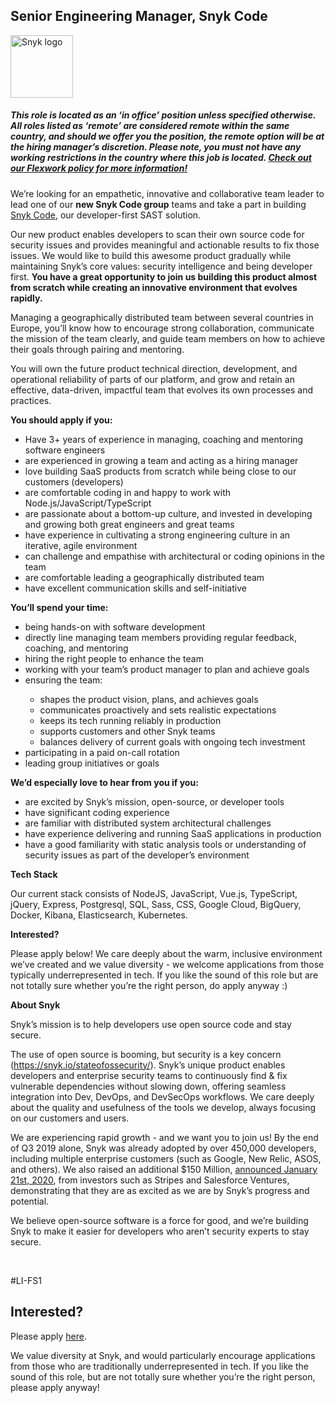 Senior Engineering Manager, Snyk Code
---

<img src="https://res.cloudinary.com/snyk/image/upload/v1537345894/press-kit/brand/logo-black.png" width="100" alt="Snyk logo" />

<h5><span data-sheets-formula-bar-text-style="font-size:13px;color:#000000;font-weight:normal;text-decoration:none;font-family:'Arial';font-style:normal;text-decoration-skip-ink:none;">This role is located as an ‘in office’ position unless specified otherwise. All roles listed as ‘remote’ are considered remote within the same country, and should we offer you the position, the remote option will be at the hiring manager’s discretion. Please note, you must not have any working restrictions in the country where this job is located. </span><a href="https://snyk.io/blog/introducing-flex-work-the-future-of-work-at-snyk/" target="_blank" data-sheets-formula-bar-text-link="https://snyk.io/blog/introducing-flex-work-the-future-of-work-at-snyk/" data-sheets-formula-bar-text-style="font-size:13px;color:#1155cc;font-weight:normal;text-decoration:underline;font-family:''Arial'';font-style:normal;text-decoration-skip-ink:none;">Check out our Flexwork policy for more information!</a></h5>
<p><span style="font-weight: 400;">We’re looking for an empathetic, innovative and collaborative team leader to lead one of our </span><strong>new Snyk Code group</strong><span style="font-weight: 400;"> teams and take a part in building </span><a href="https://snyk.io/blog/developer-first-sast-with-snyk-code/"><span style="font-weight: 400;">Snyk Code</span></a><span style="font-weight: 400;">, our developer-first SAST solution.</span></p>
<p><span style="font-weight: 400;">Our new product enables developers to scan their own source code for security issues and provides meaningful and actionable results to fix those issues. We would like to build this awesome product gradually while maintaining Snyk’s core values: security intelligence and being developer first.</span> <strong>You have a great opportunity to join us building this product almost from scratch while creating an innovative environment that evolves rapidly.</strong></p>
<p><span style="font-weight: 400;">Managing a geographically distributed team between several countries in Europe, you’ll know how to encourage strong collaboration, communicate the mission of the team clearly, and guide team members on how to achieve their goals through pairing and mentoring.</span></p>
<p><span style="font-weight: 400;">You will own the future product technical direction, development, and operational reliability of parts of our platform, and grow and retain an effective, data-driven, impactful team that evolves its own processes and practices.&nbsp;</span></p>
<p><strong>You should apply if you:</strong></p>
<ul>
<li style="font-weight: 400;"><span style="font-weight: 400;">Have 3+ years of experience in managing, coaching and mentoring software engineers</span></li>
<li style="font-weight: 400;"><span style="font-weight: 400;">are experienced in growing a team and acting as a hiring manager</span></li>
<li style="font-weight: 400;"><span style="font-weight: 400;">love building SaaS products from scratch while being close to our customers (developers)</span></li>
<li style="font-weight: 400;"><span style="font-weight: 400;">are comfortable coding in and happy to work with Node.js/JavaScript/TypeScript</span></li>
<li style="font-weight: 400;"><span style="font-weight: 400;">are passionate about a bottom-up culture, and invested in developing and growing both great engineers and great teams</span></li>
<li style="font-weight: 400;"><span style="font-weight: 400;">have experience in cultivating a strong engineering culture in an iterative, agile environment</span></li>
<li style="font-weight: 400;"><span style="font-weight: 400;">can challenge and empathise with architectural or coding opinions in the team</span></li>
<li style="font-weight: 400;"><span style="font-weight: 400;">are comfortable leading a geographically distributed team</span></li>
<li style="font-weight: 400;"><span style="font-weight: 400;">have excellent communication skills and self-initiative</span></li>
</ul>
<p><strong>You’ll spend your time:</strong></p>
<ul>
<li style="font-weight: 400;"><span style="font-weight: 400;">being hands-on with software development</span></li>
<li style="font-weight: 400;"><span style="font-weight: 400;">directly line managing team members providing regular feedback, coaching, and mentoring</span></li>
<li style="font-weight: 400;"><span style="font-weight: 400;">hiring the right people to enhance the team</span></li>
<li style="font-weight: 400;"><span style="font-weight: 400;">working with your team’s product manager to plan and achieve goals</span></li>
<li style="font-weight: 400;"><span style="font-weight: 400;">ensuring the team:&nbsp;</span></li>
<ul>
<li style="font-weight: 400;"><span style="font-weight: 400;">shapes the product vision, plans, and achieves goals</span></li>
<li style="font-weight: 400;"><span style="font-weight: 400;">communicates proactively and sets realistic expectations</span></li>
<li style="font-weight: 400;"><span style="font-weight: 400;">keeps its tech running reliably in production</span></li>
<li style="font-weight: 400;"><span style="font-weight: 400;">supports customers and other Snyk teams</span></li>
<li style="font-weight: 400;"><span style="font-weight: 400;">balances delivery of current goals with ongoing tech investment&nbsp;</span></li>
</ul>
<li style="font-weight: 400;"><span style="font-weight: 400;">participating in a paid on-call rotation</span></li>
<li style="font-weight: 400;"><span style="font-weight: 400;">leading group initiatives or goals</span></li>
</ul>
<p><strong>We’d especially love to hear from you if you:</strong></p>
<ul>
<li style="font-weight: 400;"><span style="font-weight: 400;">are excited by Snyk’s mission, open-source, or developer tools</span></li>
<li style="font-weight: 400;"><span style="font-weight: 400;">have significant coding experience</span></li>
<li style="font-weight: 400;"><span style="font-weight: 400;">are familiar with distributed system architectural challenges</span></li>
<li style="font-weight: 400;"><span style="font-weight: 400;">have experience delivering and running SaaS applications in production</span></li>
<li style="font-weight: 400;"><span style="font-weight: 400;">have a good familiarity with static analysis tools or understanding of security issues as part of the developer’s environment</span></li>
</ul>
<p><strong>Tech Stack</strong></p>
<p><span style="font-weight: 400;">Our current stack consists of NodeJS, JavaScript, Vue.js, TypeScript, jQuery, Express, Postgresql, SQL, Sass, CSS, Google Cloud, BigQuery, Docker, Kibana, Elasticsearch, Kubernetes.</span></p>
<p><strong>Interested?</strong></p>
<p><span style="font-weight: 400;">Please apply below! We care deeply about the warm, inclusive environment we’ve created and we value diversity - we welcome applications from those typically underrepresented in tech. If you like the sound of this role but are not totally sure whether you’re the right person, do apply anyway :)</span></p>
<p><strong>About Snyk</strong></p>
<p><span style="font-weight: 400;">Snyk’s mission is to help developers use open source code and stay secure.&nbsp;</span></p>
<p><span style="font-weight: 400;">The use of open source is booming, but security is a key concern (</span><a href="https://snyk.io/stateofossecurity/"><span style="font-weight: 400;">https://snyk.io/stateofossecurity/</span></a><span style="font-weight: 400;">). Snyk’s unique product enables developers and enterprise security teams to continuously find &amp; fix vulnerable dependencies without slowing down, offering seamless integration into Dev, DevOps, and DevSecOps workflows. We care deeply about the quality and usefulness of the tools we develop, always focusing on our customers and users.&nbsp;</span></p>
<p><span style="font-weight: 400;">We are experiencing rapid growth - and we want you to join us! By the end of Q3 2019 alone, Snyk was already adopted by over 450,000 developers, including multiple enterprise customers (such as Google, New Relic, ASOS, and others). We also raised an additional $150 Million, </span><a href="https://snyk.io/blog/snyk-closes-150m/"><span style="font-weight: 400;">announced January 21st, 2020</span></a><span style="font-weight: 400;">, from investors such as Stripes and Salesforce Ventures, demonstrating that they are as excited as we are by Snyk’s progress and potential.</span></p>
<p><span style="font-weight: 400;">We believe open-source software is a force for good, and we’re building Snyk to make it easier for developers who aren’t security experts to stay secure.</span></p>
<p>&nbsp;</p>
<p><span style="font-weight: 400;">#LI-FS1</span></p>

Interested?
---

Please apply [here](https://boards.greenhouse.io/snyk/jobs/4985831002#app).

We value diversity at Snyk, and would particularly encourage applications from those who are traditionally underrepresented in tech.
If you like the sound of this role, but are not totally sure whether you’re the right person, please apply anyway!
